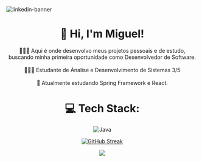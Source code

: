 
![linkedin-banner](https://github.com/user-attachments/assets/49c5fd38-5d17-4e9c-8e24-1ffcf8d9344e)

<div align="center">
  
# 👋 Hi, I'm Miguel!<br>
👨🏻‍💻 Aqui é onde desenvolvo meus projetos pessoais e de estudo, buscando minha primeira oportunidade como Desenvolvedor de Software.<br/><br>👩🏻‍🎓 Estudante de Ánalise e Desenvolvimento de Sistemas 3/5 <br/><br>💭 Atualmente estudando Spring Framework e React. <br/>
# 💻 Tech Stack:
![Java](https://skillicons.dev/icons?i=java,python,c,spring,mysql,postgresql,maven,hibernate,vue)
<!--GithubStats -->
[![GitHub Streak](https://github-readme-streak-stats.herokuapp.com?user=migueldelgg&theme=vue-dark&date_format=M%20j%5B%2C%20Y%5D&card_width=490)](https://git.io/streak-stats)<br/>

<!-- Proudly created with GPRM ( https://gprm.itsvg.in ) -->
[![](https://visitcount.itsvg.in/api?id=migueldelgg&label=Profile%20Views&color=7&icon=3&pretty=false)](https://visitcount.itsvg.in)
